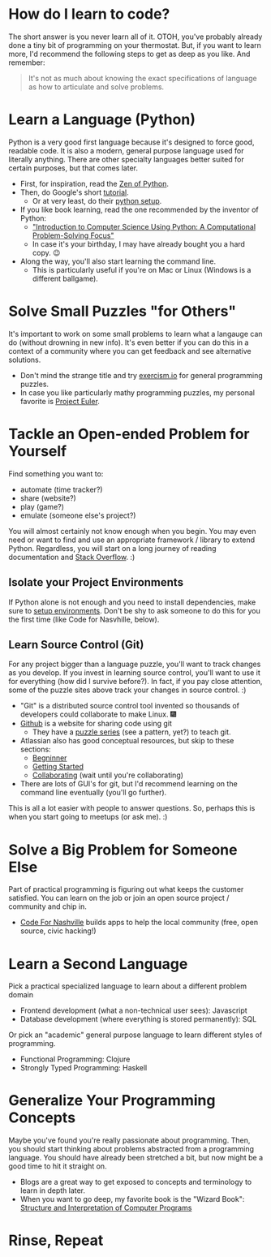 # How do I learn to code?
The short answer is you never learn all of it.
OTOH, you've probably already done a tiny bit of programming on your thermostat.
But, if you want to learn more, I'd recommend the following steps to get as deep as you like.
And remember:
> It's not as much about knowing the exact specifications of language as how to articulate and solve problems.

# Learn a Language (Python)
Python is a very good first language because it's designed to force good, readable code.
It is also a modern, general purpose language used for literally anything.
There are other specialty languages better suited for certain purposes, but that comes later.
- First, for inspiration, read the [Zen of Python][0].
- Then, do Google's short [tutorial][1].
  - Or at very least, do their [python setup][2].
- If you like book learning, read the one recommended by the inventor of Python:
  - ["Introduction to Computer Science Using Python: A Computational Problem-Solving Focus"][3]
  - In case it's your birthday, I may have already bought you a hard copy. :wink:
- Along the way, you'll also start learning the command line.
  - This is particularly useful if you're on Mac or Linux (Windows is a different ballgame).

# Solve Small Puzzles "for Others"
It's important to work on some small problems to learn what a langauge can do (without drowning in new info).
It's even better if you can do this in a context of a community where you can get feedback and see alternative solutions.
- Don't mind the strange title and try [exercism.io][4] for general programming puzzles.
- In case you like particularly mathy programming puzzles, my personal favorite is [Project Euler][5].

# Tackle an Open-ended Problem for Yourself
Find something you want to:
- automate (time tracker?)
- share (website?)
- play (game?)
- emulate (someone else's project?)

You will almost certainly not know enough when you begin.
You may even need or want to find and use an appropriate framework / library to extend Python.
Regardless, you will start on a long journey of reading documentation and [Stack Overflow][7]. :)

## Isolate your Project Environments
If Python alone is not enough and you need to install dependencies, make sure to [setup environments][8].
Don't be shy to ask someone to do this for you the first time (like Code for Nasvhille, below).

## Learn Source Control (Git)
For any project bigger than a language puzzle, you'll want to track changes as you develop.
If you invest in learning source control, you'll want to use it for everything (how did I survive before?).
In fact, if you pay close attention, some of the puzzle sites above track your changes in source control. :)
- "Git" is a distributed source control tool invented so thousands of developers could collaborate to make Linux. :fireworks:
- [Github][6] is a website for sharing code using git
  - They have a [puzzle series][9] (see a pattern, yet?) to teach git.
- Atlassian also has good conceptual resources, but skip to these sections:
  - [Begninner](https://www.atlassian.com/git/tutorials/what-is-version-control)
  - [Getting Started](https://www.atlassian.com/git/tutorials/setting-up-a-repository)
  - [Collaborating](https://www.atlassian.com/git/tutorials/syncing) (wait until you're collaborating)
- There are lots of GUI's for git, but I'd recommend learning on the command line eventually (you'll go further).

This is all a lot easier with people to answer questions.
So, perhaps this is when you start going to meetups (or ask me). :)

# Solve a Big Problem for Someone Else
Part of practical programming is figuring out what keeps the customer satisfied.
You can learn on the job or join an open source project / community and chip in.
- [Code For Nashville][10] builds apps to help the local community (free, open source, civic hacking!)

# Learn a Second Language
Pick a practical specialized language to learn about a different problem domain
- Frontend development (what a non-technical user sees): Javascript
- Database development (where everything is stored permanently): SQL

Or pick an "academic" general purpose language to learn different styles of programming.
- Functional Programming: Clojure
- Strongly Typed Programming: Haskell

# Generalize Your Programming Concepts
Maybe you've found you're really passionate about programming.
Then, you should start thinking about problems abstracted from a programming language.
You should have already been stretched a bit, but now might be a good time to hit it straight on.
- Blogs are a great way to get exposed to concepts and terminology to learn in depth later.
- When you want to go deep, my favorite book is the "Wizard Book": [Structure and Interpretation of Computer Programs][11]

# Rinse, Repeat

[0]: https://zen-of-python.info/
[1]: https://developers.google.com/edu/python/
[2]: https://developers.google.com/edu/python/set-up
[3]: https://doc.lagout.org/programmation/python/Introduction%20to%20Computer%20Science%20using%20Python_%20A%20Computational%20Problem-Solving%20Focus%20%5BDierbach%202012-12-25%5D.pdf
[4]: http://exercism.io/
[5]: https://projecteuler.net/
[6]: https://github.com/
[7]: https://stackoverflow.com/
[8]: https://docs.python.org/3/tutorial/venv.html
[9]: https://try.github.io/levels/1/challenges/1
[10]: http://www.codefornashville.org/#projects
[11]: http://web.mit.edu/alexmv/6.037/sicp.pdf
